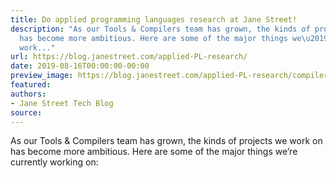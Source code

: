 ```yaml
---
title: Do applied programming languages research at Jane Street!
description: "As our Tools & Compilers team has grown, the kinds of projects we workon
  has become more ambitious. Here are some of the major things we\u2019recurrently
  work..."
url: https://blog.janestreet.com/applied-PL-research/
date: 2019-08-16T00:00:00-00:00
preview_image: https://blog.janestreet.com/applied-PL-research/compiler3d.jpg
featured:
authors:
- Jane Street Tech Blog
source:
---
```


<p>As our Tools &amp; Compilers team has grown, the kinds of projects we work
on has become more ambitious. Here are some of the major things we&rsquo;re
currently working on:</p>


